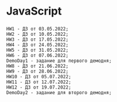 # JavaScript

### 
> 
    
    HW1 - ДЗ от 03.05.2022;
    HW2 - ДЗ от 10.05.2022;
    HW3 - ДЗ от 17.05.2022;
    HW4 - ДЗ от 24.05.2022;
    HW5 - ДЗ от 31.05.2022;
    HW6 - ДЗ от 07.06.2022;
    DemoDay1 - задание для первого демодня;
    HW8 - ДЗ от 21.06.2022;
    HW9 - ДЗ от 28.06.2022;
    HW10 - ДЗ от 05.07.2022;
    HW11 - ДЗ от 12.07.2022;
    HW12 - ДЗ от 19.07.2022;
    DemoDay2 - задание для второго демодня;
